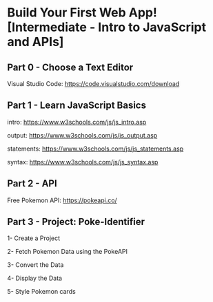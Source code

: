 # Build Your First Web App! [Intermediate - Intro to JavaScript and APIs]

## Part 0 - Choose a Text Editor

Visual Studio Code: https://code.visualstudio.com/download

## Part 1 - Learn JavaScript Basics

intro: https://www.w3schools.com/js/js_intro.asp

output: https://www.w3schools.com/js/js_output.asp

statements: https://www.w3schools.com/js/js_statements.asp

syntax: https://www.w3schools.com/js/js_syntax.asp

## Part 2 - API

Free Pokemon API: https://pokeapi.co/

## Part 3 - Project: Poke-Identifier

1- Create a Project

2- Fetch Pokemon Data using the PokeAPI

3- Convert the Data

4- Display the Data

5- Style Pokemon cards